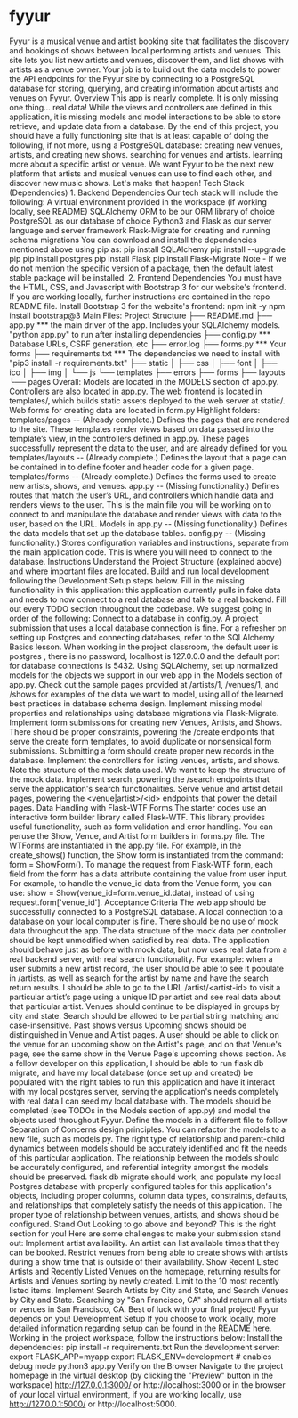 # fyyur
Fyyur is a musical venue and artist booking site that facilitates the discovery and bookings of shows between local performing artists and venues. This site lets you list new artists and venues, discover them, and list shows with artists as a venue owner.  Your job is to build out the data models to power the API endpoints for the Fyyur site by connecting to a PostgreSQL database for storing, querying, and creating information about artists and venues on Fyyur.  Overview This app is nearly complete. It is only missing one thing… real data! While the views and controllers are defined in this application, it is missing models and model interactions to be able to store retrieve, and update data from a database. By the end of this project, you should have a fully functioning site that is at least capable of doing the following, if not more, using a PostgreSQL database:  creating new venues, artists, and creating new shows. searching for venues and artists. learning more about a specific artist or venue. We want Fyyur to be the next new platform that artists and musical venues can use to find each other, and discover new music shows. Let's make that happen!  Tech Stack (Dependencies) 1. Backend Dependencies Our tech stack will include the following:  A virtual environment provided in the workspace (if working locally, see README) SQLAlchemy ORM to be our ORM library of choice PostgreSQL as our database of choice Python3 and Flask as our server language and server framework Flask-Migrate for creating and running schema migrations You can download and install the dependencies mentioned above using pip as: pip install SQLAlchemy pip install --upgrade pip pip install postgres pip install Flask pip install Flask-Migrate Note - If we do not mention the specific version of a package, then the default latest stable package will be installed.  2. Frontend Dependencies You must have the HTML, CSS, and Javascript with Bootstrap 3 for our website's frontend. If you are working locally, further instructions are contained in the repo README file.  Install Bootstrap 3 for the website's frontend:  npm init -y npm install bootstrap@3 Main Files: Project Structure   ├── README.md   ├── app.py *** the main driver of the app. Includes your SQLAlchemy models.                     "python app.py" to run after installing dependencies   ├── config.py *** Database URLs, CSRF generation, etc   ├── error.log   ├── forms.py *** Your forms   ├── requirements.txt *** The dependencies we need to install with "pip3 install -r requirements.txt"   ├── static   │   ├── css    │   ├── font   │   ├── ico   │   ├── img   │   └── js   └── templates       ├── errors       ├── forms       ├── layouts       └── pages Overall:  Models are located in the MODELS section of app.py. Controllers are also located in app.py. The web frontend is located in templates/, which builds static assets deployed to the web server at static/. Web forms for creating data are located in form.py Highlight folders:  templates/pages -- (Already complete.) Defines the pages that are rendered to the site. These templates render views based on data passed into the template’s view, in the controllers defined in app.py. These pages successfully represent the data to the user, and are already defined for you. templates/layouts -- (Already complete.) Defines the layout that a page can be contained in to define footer and header code for a given page. templates/forms -- (Already complete.) Defines the forms used to create new artists, shows, and venues. app.py -- (Missing functionality.) Defines routes that match the user’s URL, and controllers which handle data and renders views to the user. This is the main file you will be working on to connect to and manipulate the database and render views with data to the user, based on the URL. Models in app.py -- (Missing functionality.) Defines the data models that set up the database tables. config.py -- (Missing functionality.) Stores configuration variables and instructions, separate from the main application code. This is where you will need to connect to the database. Instructions Understand the Project Structure (explained above) and where important files are located. Build and run local development following the Development Setup steps below. Fill in the missing functionality in this application: this application currently pulls in fake data and needs to now connect to a real database and talk to a real backend. Fill out every TODO section throughout the codebase. We suggest going in order of the following: Connect to a database in config.py. A project submission that uses a local database connection is fine. For a refresher on setting up Postgres and connecting databases, refer to the SQLAlchemy Basics lesson. When working in the project classroom, the default user is postgres , there is no password, localhost is 127.0.0.0 and the default port for database connections is 5432. Using SQLAlchemy, set up normalized models for the objects we support in our web app in the Models section of app.py. Check out the sample pages provided at /artists/1, /venues/1, and /shows for examples of the data we want to model, using all of the learned best practices in database schema design. Implement missing model properties and relationships using database migrations via Flask-Migrate. Implement form submissions for creating new Venues, Artists, and Shows. There should be proper constraints, powering the /create endpoints that serve the create form templates, to avoid duplicate or nonsensical form submissions. Submitting a form should create proper new records in the database. Implement the controllers for listing venues, artists, and shows. Note the structure of the mock data used. We want to keep the structure of the mock data. Implement search, powering the /search endpoints that serve the application's search functionalities. Serve venue and artist detail pages, powering the &lt;venue|artist>/&lt;id> endpoints that power the detail pages. Data Handling with Flask-WTF Forms The starter codes use an interactive form builder library called Flask-WTF. This library provides useful functionality, such as form validation and error handling. You can peruse the Show, Venue, and Artist form builders in forms.py file. The WTForms are instantiated in the app.py file. For example, in the create_shows() function, the Show form is instantiated from the command: form = ShowForm(). To manage the request from Flask-WTF form, each field from the form has a data attribute containing the value from user input. For example, to handle the venue_id data from the Venue form, you can use: show = Show(venue_id=form.venue_id.data), instead of using request.form['venue_id'].  Acceptance Criteria The web app should be successfully connected to a PostgreSQL database. A local connection to a database on your local computer is fine. There should be no use of mock data throughout the app. The data structure of the mock data per controller should be kept unmodified when satisfied by real data. The application should behave just as before with mock data, but now uses real data from a real backend server, with real search functionality. For example: when a user submits a new artist record, the user should be able to see it populate in /artists, as well as search for the artist by name and have the search return results. I should be able to go to the URL /artist/&lt;artist-id> to visit a particular artist’s page using a unique ID per artist and see real data about that particular artist. Venues should continue to be displayed in groups by city and state. Search should be allowed to be partial string matching and case-insensitive. Past shows versus Upcoming shows should be distinguished in Venue and Artist pages. A user should be able to click on the venue for an upcoming show on the Artist's page, and on that Venue's page, see the same show in the Venue Page's upcoming shows section. As a fellow developer on this application, I should be able to run flask db migrate, and have my local database (once set up and created) be populated with the right tables to run this application and have it interact with my local postgres server, serving the application's needs completely with real data I can seed my local database with. The models should be completed (see TODOs in the Models section of app.py) and model the objects used throughout Fyyur. Define the models in a different file to follow Separation of Concerns design principles. You can refactor the models to a new file, such as models.py. The right type of relationship and parent-child dynamics between models should be accurately identified and fit the needs of this particular application. The relationship between the models should be accurately configured, and referential integrity amongst the models should be preserved. flask db migrate should work, and populate my local Postgres database with properly configured tables for this application's objects, including proper columns, column data types, constraints, defaults, and relationships that completely satisfy the needs of this application. The proper type of relationship between venues, artists, and shows should be configured. Stand Out Looking to go above and beyond? This is the right section for you! Here are some challenges to make your submission stand out:  Implement artist availability. An artist can list available times that they can be booked. Restrict venues from being able to create shows with artists during a show time that is outside of their availability. Show Recent Listed Artists and Recently Listed Venues on the homepage, returning results for Artists and Venues sorting by newly created. Limit to the 10 most recently listed items. Implement Search Artists by City and State, and Search Venues by City and State. Searching by "San Francisco, CA" should return all artists or venues in San Francisco, CA. Best of luck with your final project! Fyyur depends on you!  Development Setup If you choose to work locally, more detailed information regarding setup can be found in the README here. Working in the project workspace, follow the instructions below:  Install the dependencies:  pip install -r requirements.txt Run the development server:  export FLASK_APP=myapp export FLASK_ENV=development # enables debug mode python3 app.py Verify on the Browser  Navigate to the project homepage in the virtual desktop (by clicking the "Preview" button in the workspace) http://127.0.0.1:3000/ or http://localhost:3000 or in the browser of your local virtual environment, if you are working locally, use http://127.0.0.1:5000/ or http://localhost:5000.
